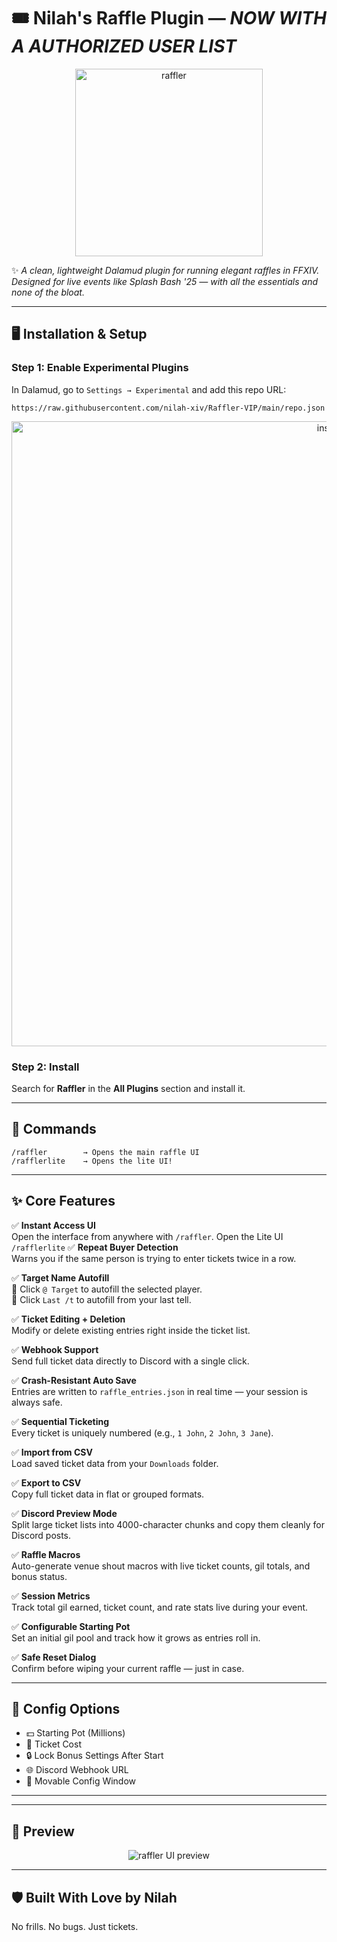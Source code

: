 
# 🎟️ Nilah's Raffle Plugin — *NOW WITH A AUTHORIZED USER LIST*  

<p align="center">
  <img src="https://github.com/user-attachments/assets/7b872e1f-e993-49e6-bbeb-5caab1c66335" alt="raffler" width="300"/>
</p>

✨ *A clean, lightweight Dalamud plugin for running elegant raffles in FFXIV. Designed for live events like Splash Bash '25 — with all the essentials and none of the bloat.*  

---

## 🖥️ Installation & Setup

### Step 1: Enable Experimental Plugins  
In Dalamud, go to `Settings → Experimental` and add this repo URL:

```plaintext
https://raw.githubusercontent.com/nilah-xiv/Raffler-VIP/main/repo.json
```

<p align="center">
  <img src="https://github.com/user-attachments/assets/18f1a0aa-2fa3-4e98-85fa-bedec746cfce" alt="install" width="1000"/>
</p>

### Step 2: Install  
Search for **Raffler** in the **All Plugins** section and install it.

---

## 📜 Commands

```plaintext
/raffler        → Opens the main raffle UI
/rafflerlite    → Opens the lite UI!
```

---

## ✨ Core Features

✅ **Instant Access UI**  
Open the interface from anywhere with `/raffler`.
Open the Lite UI `/rafflerlite`
✅ **Repeat Buyer Detection**  
Warns you if the same person is trying to enter tickets twice in a row.

✅ **Target Name Autofill**  
🎯 Click `@ Target` to autofill the selected player.  
💬 Click `Last /t` to autofill from your last tell.

✅ **Ticket Editing + Deletion**  
Modify or delete existing entries right inside the ticket list.

✅ **Webhook Support**  
Send full ticket data directly to Discord with a single click.

✅ **Crash-Resistant Auto Save**  
Entries are written to `raffle_entries.json` in real time — your session is always safe.

✅ **Sequential Ticketing**  
Every ticket is uniquely numbered (e.g., `1 John`, `2 John`, `3 Jane`).

✅ **Import from CSV**  
Load saved ticket data from your `Downloads` folder.

✅ **Export to CSV**  
Copy full ticket data in flat or grouped formats.

✅ **Discord Preview Mode**  
Split large ticket lists into 4000-character chunks and copy them cleanly for Discord posts.

✅ **Raffle Macros**  
Auto-generate venue shout macros with live ticket counts, gil totals, and bonus status.

✅ **Session Metrics**  
Track total gil earned, ticket count, and rate stats live during your event.

✅ **Configurable Starting Pot**  
Set an initial gil pool and track how it grows as entries roll in.

✅ **Safe Reset Dialog**  
Confirm before wiping your current raffle — just in case.

---

## 🔧 Config Options

- 💵 Starting Pot (Millions)
- 🎫 Ticket Cost
- 🔒 Lock Bonus Settings After Start
- 🌐 Discord Webhook URL
- 🧱 Movable Config Window

---

---

## 📸 Preview

<p align="center">
  <img src="https://github.com/user-attachments/assets/0a87ec3e-d44b-40f4-afdb-a2828aca8f2a" alt="raffler UI preview"/>
</p>

---

## 🛡️ Built With Love by Nilah  
No frills. No bugs. Just tickets.
